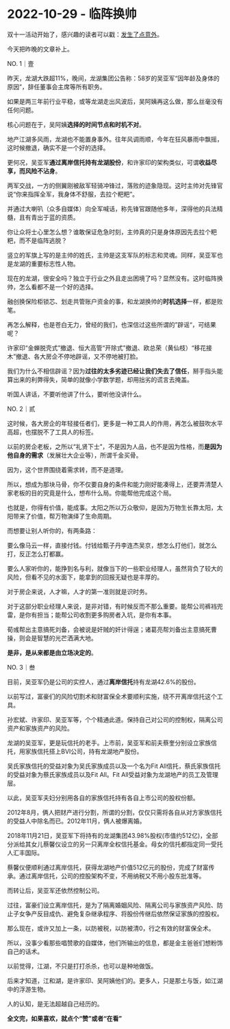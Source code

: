 # 2022-10-29 - 临阵换帅

双十一活动开始了，感兴趣的读者可以戳：[发生了点意外](http://mp.weixin.qq.com/s?__biz=MzI1MzI4MDk5NA==&mid=2247491663&idx=1&sn=644c5b540cefcd0b0fa3278124d024a0&chksm=e9d477c2dea3fed4c4676100b4479f93a11f6ec3a122a79269bcc3fc347ee85dac8646731a56&scene=21#wechat_redirect)。

今天把昨晚的文章补上。

NO. 1｜壹

昨天，龙湖大跌超11%，晚间，龙湖集团公告称：58岁的吴亚军“因年龄及身体的原因”，辞任董事会主席等所有职务。

如果是两三年前行业平稳，或等龙湖走出风波后，吴阿姨再这么做，那么丝毫没有任何问题。

核心问题在于，吴阿姨**选择的时间节点和时机不对**。

地产江湖多风雨，龙湖也不能置身事外。往年风调雨顺，今年在狂风暴雨中飘摇，这时候撤退，确实不是一个好的选择。

更何况，吴亚军**通过离岸信托持有龙湖股份**，和许家印的架构类似，可谓**收益尽享，而风险不沾身**。

两军交战，一方的侧翼刚被敌军轻骑冲锋过，落败的迹象隐现。这时主帅对先锋官说“你来指挥全军，我身体不舒服，去拉个粑粑”。

并通过大喇叭（众多自媒体）向全军喊话，称先锋官跟随他多年，深得他的兵法精髓，且有青出于蓝的资质。

你让众将士心里怎么想？谁敢保证危急时刻，主帅真的只是身体原因先去拉个粑粑，而不是临阵逃脱？

竖立的军旗上写的是主帅的姓氏，主帅是这支军队的标志和灵魂。同样，吴亚军也是龙湖的重要标志性人物。

现在的龙湖，很安全吗？独立于行业之外且走出困境了吗？显然没有。这时临阵换帅，怎么看都不是一个好的选择。

融创换保险柜锁芯、划走共管账户资金的事，和龙湖换帅的**时机选择**一样，都是败笔。

再怎么解释，也是苍白无力，曾经的我们，也深信过这些所谓的”辟谣“，可结果呢？

许家印“金蝉脱壳式”撤退、恒大高管“开除式”撤退、欧总荣（黄仙枝）“移花接木”撤退、各大房企不停地辟谣，又不停地被打脸。

我们为什么不相信辟谣？因为**过往的太多劣迹已经让我们失去了信任**，掰手指头能算出来的利弊得失，简单的就像小学数学题，却用拙劣的谎言去掩盖。

听国人讲话，不要听他讲了什么，要听他没讲什么。

NO. 2｜贰

这时候，各大房企的年轻接任者们，更多是一种工具人的作用，再怎么被鼓吹水平高超，也摆脱不了工具人的标签。

以前的房企老板，之所以“礼贤下士”，不是因为人品，也不是因为性格，而**是因为他自身的需求**（发展壮大企业等），所谓千金买骨。

因为，这个世界围绕着需求转，而不是道理。

所以，想成为那块马骨，你不仅要自身的条件和能力刚好能凑得上，还要弄清楚人家老板的目的究竟是什么，想布什么局。你能帮他完成这个局。

也就是，你得有价值，能成事。太阳之所以万众敬仰，是因为万物生长靠太阳，太阳带来了价值，帮万物演绎了生命周期。

而想要让别人听你的，有两条路：

要么像马云一样，直接付钱。付钱给甄子丹李连杰吴京，想怎么打他们，就怎么打，反正怎么打都赢。

要么人家听你的，能挣到名与利，就像当下的一些职业经理人，虽然背负了较大的风险，但看不见的水面下，能拿到的回报无疑也是丰厚的。

对于房企来说，人才嘛，人才的第一准则就是识时务。

对于这部分职业经理人来说，是非对错，有时候反而不那么重要。能帮公司裤裆兜雷，是你有担当；能帮公司收割更多购房者入坑，是你有本事。

荀彧帮出主意搞死刘备，会被说是奸贼的奸计得逞；诸葛亮帮刘备出主意搞死曹操，则会是智慧的光芒洒满大地。

**是非，是从来都是由立场决定的**。

NO. 3｜叁

目前，吴亚军仍是公司的实控人，通过**离岸信托**持有龙湖42.6%的股份。

以前写过，富豪们的风险切割术和财富保全术要顺利实施，绕不开离岸信托这个工具。

孙宏斌、许家印、吴亚军等，个个精通此道。保持自己对公司的控制权，隔离公司资产和家族资产的风险。

龙湖的吴亚军，更是玩信托的老手。上市前，吴亚军和前夫蔡奎分别设立家族信托，用家族信托搭上BVI公司，持有龙湖地产股份。



吴氏家族信托的受益对象为吴氏家族成员以及一个名为Fit All信托，蔡氏家族信托的受益对象为蔡氏家族成员以及Fit All。Fit All受益对象为龙湖地产的员工及管理层。

以此，吴亚军夫妇分别用各自的家族信托持有各自上市公司的股权份额。

2012年8月，俩人把财产进行分割，所谓的分割，仅仅只需将各自从对方家族信托的受益人中除名而已。2012年11月，俩人被爆离婚。

2018年11月21日，吴亚军下将持有的龙湖集团43.98%股权(市值约512亿)，全部分派给其女儿蔡馨仪设立的另一只离岸全权信托基金。母女的信托都指定同一受托人汇丰国际。

蔡馨仪便顺利通过离岸信托，获得龙湖地产价值512亿元的股份，完成了财富传承。通过离岸信托，公司的控股架构不变，不用纳税又不用小股东批准等。

而转让后，吴亚军还依然控制公司。

过往，富豪们设立离岸信托，是为了隔离婚姻风险、隔离公司与家族资产风险、防止子女争产反目成仇、避免复杂继承程序、将股份传继后依然保证家族的控股权。

那么现在，或许又加上一条，以防被税，以防被清0，行之有效的财富保全术。

所以，没事少看那些唱赞歌的自媒体，他们所输出的信息，都是金主爸爸们想粉饰自己的话术。

以前觉得，江湖，不只是打打杀杀，也可以是种地做饭。

后来才知道，江和湖，是许家印、吴阿姨他们的。更多人，只是那土与饭，如江湖中的浮游生物。

人的认知，是无法超越自己经历的。

**全文完，如果喜欢，就点个“赞”或者“在看”**